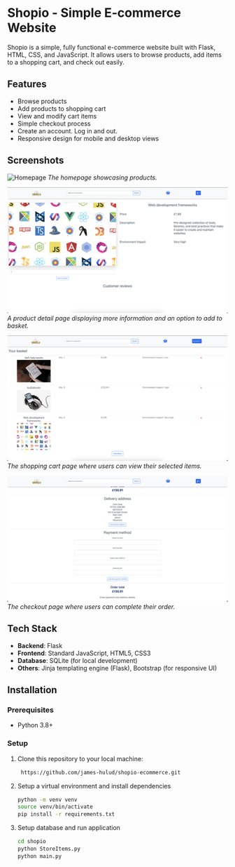 # Shopio - Simple E-commerce Website

Shopio is a simple, fully functional e-commerce website built with Flask, HTML, CSS, and JavaScript. It allows users to browse products, add items to a shopping cart, and check out easily.

## Features

- Browse products
- Add products to shopping cart
- View and modify cart items
- Simple checkout process
- Create an account. Log in and out.
- Responsive design for mobile and desktop views

## Screenshots

![Homepage](./imgs/sc1.png)
_The homepage showcasing products._

![Product Page](./imgs/sc5.png)
_A product detail page displaying more information and an option to add to basket._

![Shopping Cart](./imgs/sc3.png)
_The shopping cart page where users can view their selected items._

![Checkout Page](./imgs/sc6.png)
_The checkout page where users can complete their order._

## Tech Stack

- **Backend**: Flask
- **Frontend**: Standard JavaScript, HTML5, CSS3
- **Database**: SQLite (for local development)
- **Others**: Jinja templating engine (Flask), Bootstrap (for responsive UI)

## Installation

### Prerequisites

- Python 3.8+

### Setup

1. Clone this repository to your local machine:

   ```bash
    https://github.com/james-hulud/shopio-ecommerce.git
   ```

2. Setup a virtual environment and install dependencies

   ```bash
   python -m venv venv
   source venv/bin/activate
   pip install -r requirements.txt
   ```

3. Setup database and run application

   ```bash
   cd shopio
   python StoreItems.py
   python main.py
   ```
